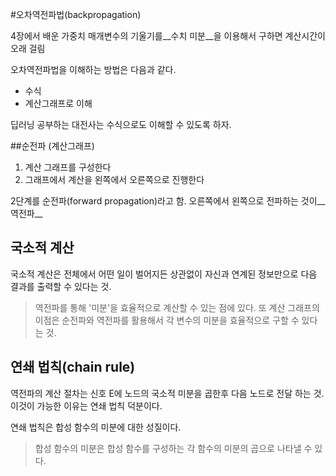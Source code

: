 #오차역전파법(backpropagation)

4장에서 배운 가중치 매개변수의 기울기를__수치 미분__을 이용해서 구하면 계산시간이 오래 걸림

오차역전파법을 이해하는 방법은 다음과 같다.
- 수식
- 계산그래프로 이해

딥러닝 공부하는 대전사는 수식으로도 이해할 수 있도록 하자.

##순전파 (계산그래프)
1. 계산 그래프를 구성한다
2. 그래프에서 계산을 왼쪽에서 오른쪽으로 진행한다

2단계를 순전파(forward propagation)라고 함. 오른쪽에서 왼쪽으로 전파하는 것이__역전파__

## 국소적 계산
국소적 계산은 전체에서 어떤 일이 벌어지든 상관없이 자신과 연계된 정보만으로 다음 결과를 출력할 수 있다는 것.
> 역전파를 통해 '미분'을 효율적으로 계산할 수 있는 점에 있다. 또 계산 그래프의 이점은 순전파와 역전파를 활용해서 각 변수의 미분을 효율적으로 구할 수 있다는 것.

## 연쇄 법칙(chain rule)
역전파의 계산 절차는 신호 E에 노드의 국소적 미분을 곱한후 다음 노드로 전달 하는 것. 이것이 가능한 이유는 연쇄 법칙 덕분이다.

연쇄 법칙은 합성 함수의 미분에 대한 성질이다.
> 합성 함수의 미분은 합성 함수를 구성하는 각 함수의 미분의 곱으로 나타낼 수 있다.

